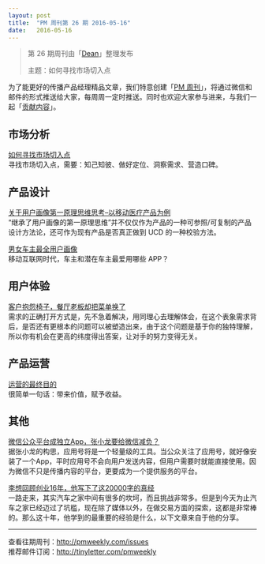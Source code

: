 ```yaml
---
layout: post
title:  "PM 周刊第 26 期 2016-05-16"
date:   2016-05-16
---
```


> 第 26 期周刊由「[Dean](http://pmweekly.com/contributors#dean)」整理发布 
> 
> 主题：如何寻找市场切入点

为了能更好的传播产品经理精品文章，我们特意创建「[PM 周刊](http://pmweekly.com/)」，将通过微信和邮件的形式推送给大家，每周周一定时推送。同时也欢迎大家参与进来，与我们一起「[贡献内容](https://github.com/vincent4j/pmweekly.com/issues/new)」。

## 市场分析
[如何寻找市场切入点](http://zaodula.com/archives/20690.html)    
寻找市场切入点，需要：知己知彼、做好定位、洞察需求、营造口碑。

## 产品设计
[关于用户画像第一原理思维思考–以移动医疗产品为例](http://zaodula.com/archives/20607.html)  
“继承了用户画像的第一原理思维”并不仅仅作为产品的一种可参照/可复制的产品设计方法论，还可作为现有产品是否真正做到 UCD 的一种校验方法。

[男女车主最全用户画像](http://mp.weixin.qq.com/s?__biz=MjM5OTExMjkwMA==&mid=2651868451&idx=1&sn=1583ce8df759f5fc4d4a78a171fc7a6d&scene=23&srcid=0510w7yEGlfPqjIGO2Hi3u2W#rd)  
移动互联网时代，车主和潜在车主最爱用哪些 APP？

## 用户体验
[客户抱怨椅子，餐厅老板却把菜单换了](https://isux.tencent.com/qlippie.html)  
需求的正确打开方式是，先不急着解决，用同理心去理解体会，在这个表象需求背后，是否还有更根本的问题可以被塑造出来，由于这个问题是基于你的独特理解，所以你有机会在更高的纬度得出答案，让对手的努力变得无关。

## 产品运营
[运营的最终目的](http://mp.weixin.qq.com/s?__biz=MjM5MDgzNDkzMw==&mid=2652213800&idx=1&sn=d1797ec6a8ab45af1534ee6c7107d6f7&scene=23&srcid=0511551pmIv6NXRacPqxDERm#rd)  
很简单一句话：带来价值，赋予收益。

## 其他
[微信公众平台成独立App，张小龙要给微信减负？](http://mp.weixin.qq.com/s?__biz=MzA5MTAyNTA4NQ==&mid=2650417331&idx=1&sn=c5cd43e5236845e552fbbdb91cdd59ed&scene=23&srcid=0510mbycGSnMs8QBDaGQpn4q#rd)  
据张小龙的构思，应用号将是一个轻量级的工具。当公众关注了应用号，就好像安装了一个App，平时应用号不会向用户发送内容，但用户需要时就能直接使用。因为微信不只是传播内容的平台，更要成为一个提供服务的平台。

[李想回顾创业16年，他写下了这20000字的真经](http://mp.weixin.qq.com/s?__biz=MjM5Njk3NTk0MQ==&mid=2649759273&idx=4&sn=af892a295da9f582f9d1d323fb428e38&scene=23&srcid=0510K5krMyyBxBTbVjzgO2sA#rd)  
一路走来，其实汽车之家中间有很多的坎坷，而且挑战非常多。但是到今天为止汽车之家已经迈过了坑槛，现在除了媒体以外，在做交易方面的探索，这都是非常棒的。那么这十年，他学到的最重要的经验是什么，以下文章来自于他的分享。   

---
查看往期周刊：<http://pmweekly.com/issues>     
推荐邮件订阅：<http://tinyletter.com/pmweekly>  
